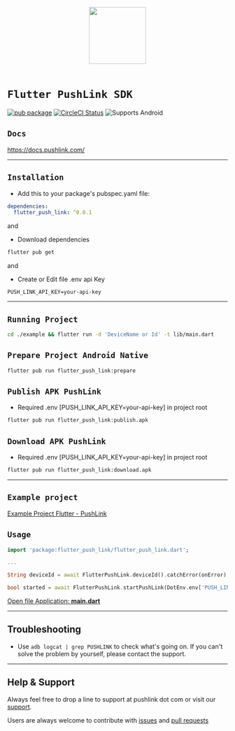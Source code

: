 <p align="center">
  <img src="https://pushlink.com/javax.faces.resource/images/site/logo-verde.png.xhtml?ln=pushlink" height='130' />
  </br>
  </br>
</p>

# `Flutter PushLink SDK`

[![pub package](https://img.shields.io/pub/v/flutter_push_link.svg)](https://pub.dartlang.org/packages/flutter_push_link) [![CircleCI Status](https://img.shields.io/circleci/build/github/diogo-bruno/flutter-push-link/master.svg)](https://circleci.com/gh/diogo-bruno/workflows/flutter-push-link/tree/master) ![Supports Android](https://img.shields.io/badge/platforms-android-lightgrey.svg)

## `Docs`

<https://docs.pushlink.com/>

---

## `Installation`

- Add this to your package's pubspec.yaml file:

```yaml
dependencies:
  flutter_push_link: ^0.0.1
```

and

- Download dependencies

```sh
flutter pub get
```

and

- Create or Edit file .env api Key

```
PUSH_LINK_API_KEY=your-api-key
```

---

## `Running Project`

```sh
cd ./example && flutter run -d 'DeviceName or Id' -t lib/main.dart
```

## `Prepare Project Android Native`

```sh
flutter pub run flutter_push_link:prepare
```

## `Publish APK PushLink`

- Required .env [PUSH_LINK_API_KEY=your-api-key] in project root

```sh
flutter pub run flutter_push_link:publish.apk
```

## `Download APK PushLink`

- Required .env [PUSH_LINK_API_KEY=your-api-key] in project root

```sh
flutter pub run flutter_push_link:download.apk
```

---

## `Example project`

[Example Project Flutter - PushLink](https://github.com/diogo-bruno/flutter-push-link-example)

## `Usage`

```dart
import 'package:flutter_push_link/flutter_push_link.dart';

...

String deviceId = await FlutterPushLink.deviceId().catchError(onError);

bool started = await FlutterPushLink.startPushLink(DotEnv.env['PUSH_LINK_API_KEY'], deviceId).catchError(onError);

```

<a target="_blank" href="https://github.com/diogo-bruno/flutter-push-link/blob/master/example/lib/main.dart">Open file Application: <b>main.dart</b></a>

---

## Troubleshooting

- Use `adb logcat | grep PUSHLINK` to check what's going on. If you can't solve the problem by yourself, please contact the support.

---

## Help & Support

Always feel free to drop a line to support at pushlink dot com or visit our [support](https://www.pushlink.com/support.xhtml).

Users are always welcome to contribute with [issues](https://github.com/diogo-bruno/flutter-push-link/issues) and [pull requests](https://github.com/diogo-bruno/flutter-push-link/pulls)
